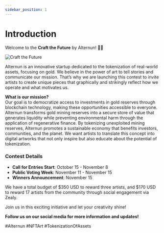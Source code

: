 ```yaml
---
sidebar_position: 1
---
```


# Introduction

Welcome to the **Craft the Future** by Alternun! 🎨✨

![Craft the Future](/img/hero-en.jpg)

Alternun is an innovative startup dedicated to the tokenization of real-world assets, focusing on gold. We believe in the power of art to tell stories and communicate our mission. That’s why we are launching this contest to invite artists to create unique pieces that graphically and strikingly reflect how we operate and what motivates us.

**What is our mission?**  
Our goal is to democratize access to investments in gold reserves through blockchain technology, making these opportunities accessible to everyone. Alternun transforms gold mining reserves into a secure store of value that generates liquidity while preventing environmental harm through the application of regenerative finance. By tokenizing unexploited mining reserves, Alternun promotes a sustainable economy that benefits investors, communities, and the planet. We want artists to translate this concept into digital artworks that not only inspire but also educate about the potential of tokenization.

### Contest Details
- **Call for Entries Start**: October 15 - November 8 
- **Public Voting Week**: November 11 - November 15
- **Winners Announcement**: November 15

We have a total budget of $350 USD to reward three artists, and $170 USD to reward 17 artists from the community through social engagement via Zealy.

Join us in this exciting initiative and let your creativity shine!

**Follow us on our social media for more information and updates!**

#Alternun #NFTArt #TokenizationOfAssets
